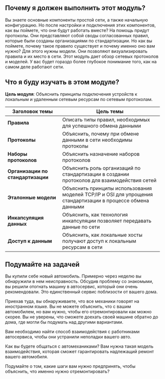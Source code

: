 <!-- verified: agorbachev 03.05.2022 -->

<!-- 3.0.1 -->
##  Почему я должен выполнить этот модуль?

Вы знаете основные компоненты простой сети, а также начальную конфигурацию. Но после настройки и подключения этих компонентов, как вы поймете, что они будут работать вместе? На помощь придут протоколы. Они представляют собой своды согласованных правил, которые были созданы организациями по стандартизации. Но как вы поймете, почему такое правило существует и почему именно оно вам нужно? Для этого нужны модели. Они позволяют визуализировать правила и их место в сети. Этот модуль дает обзор сетевых протоколов и моделей. У вас будет гораздо более глубокое понимание того, как на самом деле работают сети.

<!-- 3.0.2 -->
##  Что я буду изучать в этом модуле?

**Цель модуля**: Объяснить принципы подключения устройств к локальным и удаленным сетевым ресурсам по сетевым протоколам.

| **Заголовок темы** | **Цель темы** |
| --- | --- |
| **Правила** | Описать типы правил, необходимых для успешного обмена данными |
| **Протоколы** | Объяснить, почему при обмене данными в сети необходимы протоколы |
| **Наборы протоколов** | Объяснить назначение наборов протоколов |
| **Организации по стандартизации** | Объяснить роль организаций по стандартизации в создании протоколов для взаимодействия сетей |
| **Эталонные модели** | Объяснить принципы использования моделей TCP/IP и OSI для упрощения стандартизации в процессе обмена данными |
| **Инкапсуляция данных** | Объяснить, как технология инкапсуляции позволяет передавать данные по сети |
| **Доступ к данным** | Объяснить, как локальные хосты получают доступ к локальным ресурсам в сети |

<!-- 3.0.3 -->
## Подумайте на задачей

Вы купили себе новый автомобиль. Примерно через неделю вы обнаружили в нем неисправность. Обсудив проблему со знакомыми, вы решили отогнать машину в автосервис, который они очень рекомендовали. Это единственный сервис поблизости от вашего дома. 

Приехав туда, вы обнаруживаете, что все механики говорят на иностранном языке. Вы не можете объяснить, что с вашим автомобилем, но вам нужно, чтобы его отремонтировали как можно скорее. Вы не уверены, что сможете доехать своей машине обратно до дома, где могли бы подумать над другими вариантами.

Вам необходимо найти способ взаимодействия с работниками автосервиса, чтобы они устранили неполадки вашего авто.

Как вы будете общаться с автомеханиками? Вам нужна такая модель взаимодействия, которая сможет гарантировать надлежащий ремонт вашего автомобиля.

Подумайте о том, какие шаги вам нужно предпринять, чтобы объяснить, что именно нужно отремонтировать?  

